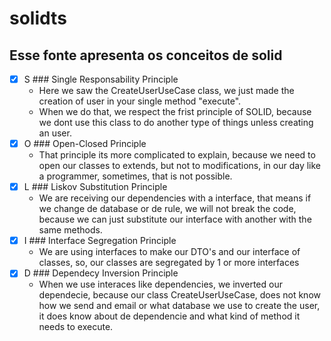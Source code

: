 # solidts

## Esse fonte apresenta os conceitos de solid 

  - [x] S ### Single Responsability Principle
    - Here we saw the CreateUserUseCase class, we just made the creation of user in your single method "execute". 
    - When we do that, we respect the frist principle of SOLID, because we dont use this class to do another type of things unless creating an user.
  - [x] O ### Open-Closed Principle
    - That principle its more complicated to explain, because we need to open our classes to extends, but not to modifications, in our day like a programmer, sometimes, that is not possible.
  - [x] L ### Liskov Substitution Principle
    - We are receiving our dependencies with a interface, that means if we change de database or de rule, we will not break the code, because we can just substitute our interface with another with the same methods.
  - [x] I ### Interface Segregation Principle
       - We are using interfaces to make our DTO's and our interface of classes, so, our classes are segregated by 1 or more interfaces
  - [x] D ### Dependecy Inversion Principle
      - When we use interaces like dependencies, we inverted our dependecie, because our class CreateUserUseCase, does not know how we send and email or what database we use to create the user, it does know about de dependencie and what kind of method it needs to execute.
